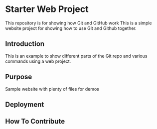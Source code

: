 # Starter Web Project

This repository is for showing how Git and GitHub work
This is a simple website project for showing how to use Git and Github together.

## Introduction

This is an example to show different parts of the Git repo and various commands using a web project.

## Purpose

Sample website with plenty of files for demos

## Deployment

## How To Contribute

